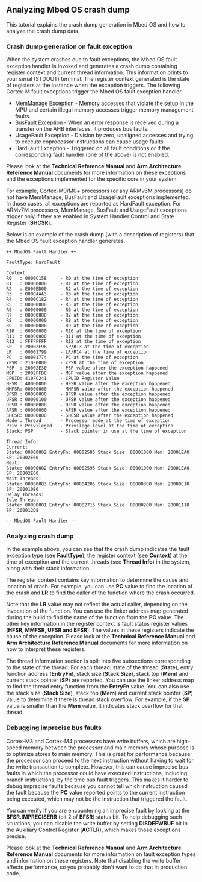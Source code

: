 ## Analyzing Mbed OS crash dump

This tutorial explains the crash dump generation in Mbed OS and how to analyze the crash dump data.

### Crash dump generation on fault exception

When the system crashes due to fault exceptions, the Mbed OS fault exception handler is invoked and generates a crash dump containing register context and current thread information. This information prints to your serial (STDOUT) terminal. The register context generated is the state of registers at the instance when the exception triggers. The following Cortex-M fault exceptions trigger the Mbed OS fault exception handler.

- MemManage Exception - Memory accesses that violate the setup in the MPU and certain illegal memory accesses trigger memory management faults.
- BusFault Exception - When an error response is received during a transfer on the AHB interfaces, it produces bus faults.
- UsageFault Exception - Division by zero, unaligned accesses and trying to execute coprocessor instructions can cause usage faults. 
- HardFault Exception - Triggered on all fault conditions or if the corresponding fault handler (one of the above) is not enabled.

Please look at the **Technical Reference Manual** and **Arm Architecture Reference Manual** documents for more information on these exceptions and the exceptions implemented for the specific core in your system.

For example, Cortex-M0/M0+ processors (or any ARMv6M processors) do not have MemManage, BusFault and UsageFault exceptions implemented. In those cases, all exceptions are reported as HardFault exception. For ARMv7M processors, MemManage, BusFault and UsageFault exceptions trigger only if they are enabled in System Handler Control and State Register (**SHCSR**). 

Below is an example of the crash dump (with a description of registers) that the Mbed OS fault exception handler generates.

```
++ MbedOS Fault Handler ++

FaultType: HardFault

Context:
R0   : 0000C158     - R0 at the time of exception
R1   : 00000000     - R1 at the time of exception
R2   : E000ED00     - R2 at the time of exception
R3   : 0000AAA3     - R3 at the time of exception
R4   : 0000C182     - R4 at the time of exception
R5   : 00000000     - R5 at the time of exception
R6   : 00000000     - R6 at the time of exception
R7   : 00000000     - R7 at the time of exception
R8   : 00000000     - R8 at the time of exception
R9   : 00000000     - R9 at the time of exception
R10  : 00000000     - R10 at the time of exception
R11  : 00000000     - R11 at the time of exception
R12  : FFFFFFFF     - R12 at the time of exception
SP   : 20002E98     - SP/R13 at the time of exception
LR   : 00001799     - LR/R14 at the time of exception
PC   : 00001774     - PC at the time of exception
xPSR : 210F0000     - xPSR at the time of exception
PSP  : 20002E30     - PSP value after the exception happened
MSP  : 2002FFD8     - MSP value after the exception happened
CPUID: 410FC241     - CPUID Register Value
HFSR : 40000000     - HFSR value after the exception happened
MMFSR: 00000000     - MMFSR value after the exception happened
BFSR : 00000000     - BFSR value after the exception happened
UFSR : 00000100     - UFSR value after the exception happened
DFSR : 00000008     - DFSR value after the exception happened
AFSR : 00000000     - AFSR value after the exception happened
SHCSR: 00000000     - SHCSR value after the exception happened
Mode : Thread       - Processor mode at the time of exception
Priv : Privileged   - Privilege level at the time of exception
Stack: PSP          - Stack pointer in use at the time of exception

Thread Info:
Current:
State: 00000002 EntryFn: 00002595 Stack Size: 00001000 Mem: 20001EA0 SP: 20002E60
Next:
State: 00000002 EntryFn: 00002595 Stack Size: 00001000 Mem: 20001EA0 SP: 20002E60
Wait Threads:
State: 00000083 EntryFn: 00004205 Stack Size: 00000300 Mem: 20000E18 SP: 200010B0
Delay Threads:
Idle Thread:
State: 00000001 EntryFn: 00002715 Stack Size: 00000200 Mem: 20001118 SP: 200012D8

-- MbedOS Fault Handler --
```

### Analyzing crash dump

In the example above, you can see that the crash dump indicates the fault exception type (see **FaultType**), the register context (see **Context**) at the time of exception and the current threads (see **Thread Info**) in the system, along with their stack information.

The register context contains key information to determine the cause and location of crash. For example, you can use **PC** value to find the location of the crash and **LR** to find the caller of the function where the crash occurred.

Note that the **LR** value may not reflect the actual caller, depending on the invocation of the function. You can use the linker address map generated during the build to find the name of the function from the **PC** value. The other key information in the register context is fault status register values (**HFSR, MMFSR, UFSR and BFSR**). The values in these registers indicate the cause of the exception. Please look at the **Technical Reference Manual** and **Arm Architecture Reference Manual** documents for more information on how to interpret these registers.

The thread information section is split into five subsections corresponding to the state of the thread. For each thread: state of the thread (**State**), entry function address (**EntryFn**), stack size (**Stack Size**), stack top (**Mem**) and current stack pointer (**SP**) are reported. You can use the linker address map to find the thread entry function from the **EntryFn** value. You can also use the stack size (**Stack Size**), stack top (**Mem**) and current stack pointer (**SP**) value to determine if there is thread stack overflow. For example, if the **SP** value is smaller than the **Mem** value, it indicates stack overflow for that thread.

### Debugging imprecise bus faults

Cortex-M3 and Cortex-M4 processors have write buffers, which are high-speed memory between the processor and main memory whose purpose is to optimize stores to main memory. This is great for performance because the processor can proceed to the next instruction without having to wait for the write transaction to complete. However, this can cause imprecise bus faults in which the processor could have executed instructions, including branch instructions, by the time bus fault triggers. This makes it harder to debug imprecise faults because you cannot tell which instruction caused the fault because the **PC** value reported points to the current instruction being executed, which may not be the instruction that triggered the fault.

You can verify if you are encountering an imprecise fault by looking at the **BFSR.IMPRECISERR** (bit 2 of **BFSR**) status bit. To help debugging such situations, you can disable the write buffer by setting **DISDEFWBUF** bit in the Auxiliary Control Register (**ACTLR**), which makes those exceptions precise.

Please look at the **Technical Reference Manual** and **Arm Architecture Reference Manual** documents for more information on fault exception types and information on these registers. Note that disabling the write buffer affects performance, so you probably don't want to do that in production code.

